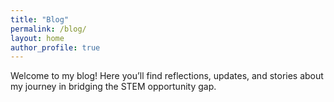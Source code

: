 ```yaml
---
title: "Blog"
permalink: /blog/
layout: home
author_profile: true
---
```


Welcome to my blog! Here you’ll find reflections, updates, and stories about my journey in bridging the STEM opportunity gap.
